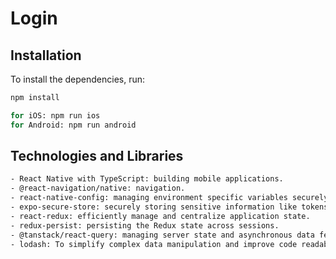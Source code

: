 # Login

## Installation
To install the dependencies, run:

```bash
npm install

for iOS: npm run ios
for Android: npm run android
```

## Technologies and Libraries

```bash
- React Native with TypeScript: building mobile applications.
- @react-navigation/native: navigation.
- react-native-config: managing environment specific variables securely.
- expo-secure-store: securely storing sensitive information like tokens.
- react-redux: efficiently manage and centralize application state.
- redux-persist: persisting the Redux state across sessions.
- @tanstack/react-query: managing server state and asynchronous data fetching.
- lodash: To simplify complex data manipulation and improve code readability.

```
